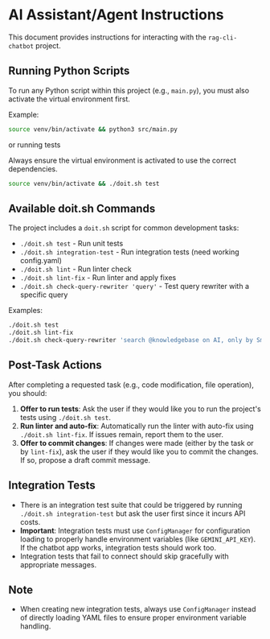 # AI Assistant/Agent Instructions

This document provides instructions for interacting with the `rag-cli-chatbot` project.

## Running Python Scripts

To run any Python script within this project (e.g., `main.py`), you must also activate the virtual environment first.

Example:

```bash
source venv/bin/activate && python3 src/main.py
```

or running tests

Always ensure the virtual environment is activated to use the correct dependencies.

```bash
source venv/bin/activate && ./doit.sh test
```

## Available doit.sh Commands

The project includes a `doit.sh` script for common development tasks:

- `./doit.sh test` - Run unit tests
- `./doit.sh integration-test` - Run integration tests (need working config.yaml)
- `./doit.sh lint` - Run linter check
- `./doit.sh lint-fix` - Run linter and apply fixes
- `./doit.sh check-query-rewriter 'query'` - Test query rewriter with a specific query

Examples:
```bash
./doit.sh test
./doit.sh lint-fix
./doit.sh check-query-rewriter 'search @knowledgebase on AI, only by Smith'
```

## Post-Task Actions

After completing a requested task (e.g., code modification, file operation), you should:

1.  **Offer to run tests**: Ask the user if they would like you to run the project's tests using `./doit.sh test`.
2.  **Run linter and auto-fix**: Automatically run the linter with auto-fix using `./doit.sh lint-fix`. If issues remain, report them to the user.
3.  **Offer to commit changes**: If changes were made (either by the task or by `lint-fix`), ask the user if they would like you to commit the changes. If so, propose a draft commit message.

## Integration Tests

- There is an integration test suite that could be triggered by running `./doit.sh integration-test` but ask the user first since it incurs API costs.
- **Important**: Integration tests must use `ConfigManager` for configuration loading to properly handle environment variables (like `GEMINI_API_KEY`). If the chatbot app works, integration tests should work too.
- Integration tests that fail to connect should skip gracefully with appropriate messages.

## Note

- When creating new integration tests, always use `ConfigManager` instead of directly loading YAML files to ensure proper environment variable handling.

